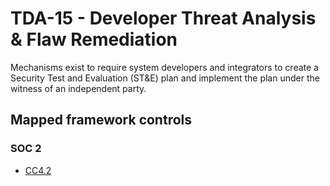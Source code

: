 # TDA-15 - Developer Threat Analysis & Flaw Remediation
Mechanisms exist to require system developers and integrators to create a Security Test and Evaluation (ST&E) plan and implement the plan under the witness of an independent party. 
## Mapped framework controls
### SOC 2
- [CC4.2](../soc2/cc42.md)